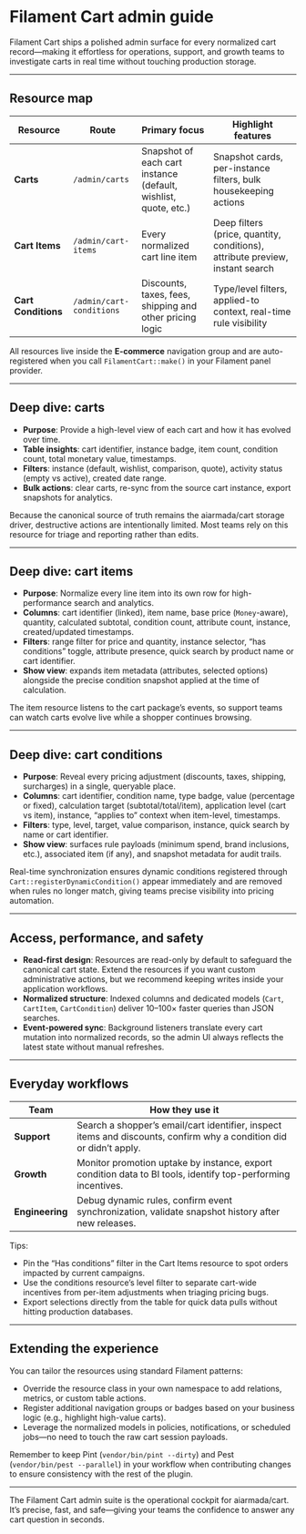 # Filament Cart admin guide

Filament Cart ships a polished admin surface for every normalized cart record—making it effortless for operations, support, and growth teams to investigate carts in real time without touching production storage.

---

## Resource map

| Resource | Route | Primary focus | Highlight features |
| --- | --- | --- | --- |
| **Carts** | `/admin/carts` | Snapshot of each cart instance (default, wishlist, quote, etc.) | Snapshot cards, per-instance filters, bulk housekeeping actions |
| **Cart Items** | `/admin/cart-items` | Every normalized cart line item | Deep filters (price, quantity, conditions), attribute preview, instant search |
| **Cart Conditions** | `/admin/cart-conditions` | Discounts, taxes, fees, shipping and other pricing logic | Type/level filters, applied-to context, real-time rule visibility |

All resources live inside the **E-commerce** navigation group and are auto-registered when you call `FilamentCart::make()` in your Filament panel provider.

---

## Deep dive: carts

- **Purpose**: Provide a high-level view of each cart and how it has evolved over time.
- **Table insights**: cart identifier, instance badge, item count, condition count, total monetary value, timestamps.
- **Filters**: instance (default, wishlist, comparison, quote), activity status (empty vs active), created date range.
- **Bulk actions**: clear carts, re-sync from the source cart instance, export snapshots for analytics.

Because the canonical source of truth remains the aiarmada/cart storage driver, destructive actions are intentionally limited. Most teams rely on this resource for triage and reporting rather than edits.

---

## Deep dive: cart items

- **Purpose**: Normalize every line item into its own row for high-performance search and analytics.
- **Columns**: cart identifier (linked), item name, base price (`Money`-aware), quantity, calculated subtotal, condition count, attribute count, instance, created/updated timestamps.
- **Filters**: range filter for price and quantity, instance selector, “has conditions” toggle, attribute presence, quick search by product name or cart identifier.
- **Show view**: expands item metadata (attributes, selected options) alongside the precise condition snapshot applied at the time of calculation.

The item resource listens to the cart package’s events, so support teams can watch carts evolve live while a shopper continues browsing.

---

## Deep dive: cart conditions

- **Purpose**: Reveal every pricing adjustment (discounts, taxes, shipping, surcharges) in a single, queryable place.
- **Columns**: cart identifier, condition name, type badge, value (percentage or fixed), calculation target (subtotal/total/item), application level (cart vs item), instance, “applies to” context when item-level, timestamps.
- **Filters**: type, level, target, value comparison, instance, quick search by name or cart identifier.
- **Show view**: surfaces rule payloads (minimum spend, brand inclusions, etc.), associated item (if any), and snapshot metadata for audit trails.

Real-time synchronization ensures dynamic conditions registered through `Cart::registerDynamicCondition()` appear immediately and are removed when rules no longer match, giving teams precise visibility into pricing automation.

---

## Access, performance, and safety

- **Read-first design**: Resources are read-only by default to safeguard the canonical cart state. Extend the resources if you want custom administrative actions, but we recommend keeping writes inside your application workflows.
- **Normalized structure**: Indexed columns and dedicated models (`Cart`, `CartItem`, `CartCondition`) deliver 10–100× faster queries than JSON searches.
- **Event-powered sync**: Background listeners translate every cart mutation into normalized records, so the admin UI always reflects the latest state without manual refreshes.

---

## Everyday workflows

| Team | How they use it |
| --- | --- |
| **Support** | Search a shopper’s email/cart identifier, inspect items and discounts, confirm why a condition did or didn’t apply. |
| **Growth** | Monitor promotion uptake by instance, export condition data to BI tools, identify top-performing incentives. |
| **Engineering** | Debug dynamic rules, confirm event synchronization, validate snapshot history after new releases. |

Tips:

- Pin the “Has conditions” filter in the Cart Items resource to spot orders impacted by current campaigns.
- Use the conditions resource’s level filter to separate cart-wide incentives from per-item adjustments when triaging pricing bugs.
- Export selections directly from the table for quick data pulls without hitting production databases.

---

## Extending the experience

You can tailor the resources using standard Filament patterns:

- Override the resource class in your own namespace to add relations, metrics, or custom table actions.
- Register additional navigation groups or badges based on your business logic (e.g., highlight high-value carts).
- Leverage the normalized models in policies, notifications, or scheduled jobs—no need to touch the raw cart session payloads.

Remember to keep Pint (`vendor/bin/pint --dirty`) and Pest (`vendor/bin/pest --parallel`) in your workflow when contributing changes to ensure consistency with the rest of the plugin.

---

The Filament Cart admin suite is the operational cockpit for aiarmada/cart. It’s precise, fast, and safe—giving your teams the confidence to answer any cart question in seconds.
